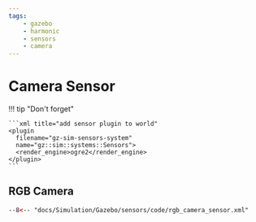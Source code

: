 ```yaml
---
tags:
    - gazebo
    - harmonic
    - sensors
    - camera
---
```


# Camera Sensor

!!! tip "Don't forget"

    ```xml title="add sensor plugin to world"
    <plugin
      filename="gz-sim-sensors-system"
      name="gz::sim::systems::Sensors">
      <render_engine>ogre2</render_engine>
    </plugin>
    ```


## RGB Camera

```xml
--8<-- "docs/Simulation/Gazebo/sensors/code/rgb_camera_sensor.xml"
```     

